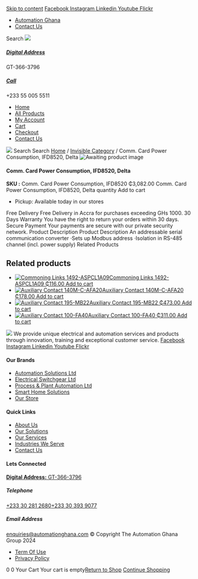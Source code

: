 [Skip to content](https://store.automationghana.com/product/comm-card-power-consumption-ifd8520-delta/#content)
[ Facebook ](https://www.facebook.com/automationgh/) [ Instagram ](https://www.instagram.com/automationgh/) [ Linkedin ](https://www.linkedin.com/company/the-automation-ghana-limited/) [ Youtube ](https://www.youtube.com/channel/UCurrRDUSm5oIW39VXjn1u0w) [ Flickr ](https://www.flickr.com/photos/181794037@N07/)
  * [ Automation Ghana ](https://automationghana.com)
  * [ Contact Us ](https://store.automationghana.com/contact/)


Search
[ ![](https://store.automationghana.com/wp-content/uploads/2024/04/Website-TAGG-Logo-BLUE.png) ](https://store.automationghana.com/)
[ ](https://maps.app.goo.gl/m4xeaagWCNbLk4jM6)
#####  [ Digital Address ](https://maps.app.goo.gl/m4xeaagWCNbLk4jM6)
GT-366-3796 
[ ](tel:+233550055511)
#####  [ Call ](tel:+233550055511)
+233 55 005 5511 
  * [Home](https://store.automationghana.com/)
  * [All Products](https://store.automationghana.com/shop/)
  * [My Account](https://store.automationghana.com/my-account/)
  * [Cart](https://store.automationghana.com/cart/)
  * [Checkout](https://store.automationghana.com/checkout/)
  * [Contact Us](https://store.automationghana.com/contact/)


[![](https://store.automationghana.com/wp-content/uploads/2024/04/AutomationGhana_logo_white.png)](https://store.automationghana.com)
Search
Search
[Home](https://store.automationghana.com) / [Invisible Category](https://store.automationghana.com/product-category/invisible-category/) / Comm. Card Power Consumption, IFD8520, Delta
![Awaiting product image](https://store.automationghana.com/wp-content/uploads/woocommerce-placeholder-600x600.png)
####  Comm. Card Power Consumption, IFD8520, Delta 
**SKU :** Comm. Card Power Consumption, IFD8520 
₵3,082.00
Comm. Card Power Consumption, IFD8520, Delta quantity
Add to cart
  * Pickup: Available today in our stores


Free Delivery 
Free Delivery in Accra for purchases exceeding GHs 1000. 
30 Days Warranty 
You have the right to return your orders within 30 days. 
Secure Payment 
Your payments are secure with our private security network. 
Product Description
Product Description
An addressable serial communication converter ‧Sets up Modbus address ‧Isolation in RS-485 channel (incl. power supply)
Related Products 
## Related products
  * [![Commoning Links 1492-ASPCL1A09](https://store.automationghana.com/wp-content/uploads/2020/12/1492-ASPCL1A09.jpg)Commoning Links 1492-ASPCL1A09 ₵116.00 ](https://store.automationghana.com/product/commoning-links-1492-aspcl1a09/)
[Add to cart](https://store.automationghana.com/product/comm-card-power-consumption-ifd8520-delta/?add-to-cart=2985)
  * [![Auxiliary Contact 140M-C-AFA20](https://store.automationghana.com/wp-content/uploads/2020/12/140M-C-AFA20-300x300.jpg)Auxiliary Contact 140M-C-AFA20 ₵178.00 ](https://store.automationghana.com/product/auxiliary-contact-140m-c-afa20/)
[Add to cart](https://store.automationghana.com/product/comm-card-power-consumption-ifd8520-delta/?add-to-cart=2961)
  * [![Auxiliary Contact 195-MB22](https://store.automationghana.com/wp-content/uploads/2020/11/A-B-300x300.jpg)Auxiliary Contact 195-MB22 ₵473.00 ](https://store.automationghana.com/product/auxiliary-contact-195-mb22/)
[Add to cart](https://store.automationghana.com/product/comm-card-power-consumption-ifd8520-delta/?add-to-cart=2948)
  * [![Auxiliary Contact 100-FA40](https://store.automationghana.com/wp-content/uploads/2020/11/100-FA40.jpg)Auxiliary Contact 100-FA40 ₵311.00 ](https://store.automationghana.com/product/auxiliary-contact-100-fa40-rockwell/)
[Add to cart](https://store.automationghana.com/product/comm-card-power-consumption-ifd8520-delta/?add-to-cart=2939)


![](https://store.automationghana.com/wp-content/uploads/2024/04/AutomationGhana_logo_white.png)
We provide unique electrical and automation services and products through innovation, training and exceptional customer service.
[ Facebook ](https://www.facebook.com/automationgh/) [ Instagram ](https://www.instagram.com/automationgh/) [ Linkedin ](https://www.linkedin.com/company/the-automation-ghana-limited/) [ Youtube ](https://www.youtube.com/channel/UCurrRDUSm5oIW39VXjn1u0w) [ Flickr ](https://www.flickr.com/photos/181794037@N07/)
#### Our Brands
  * [ Automation Solutions Ltd ](https://store.automationghana.com/product/comm-card-power-consumption-ifd8520-delta/)
  * [ Electrical Switchgear Ltd ](https://store.automationghana.com/product/comm-card-power-consumption-ifd8520-delta/)
  * [ Process & Plant Automation Ltd ](https://store.automationghana.com/product/comm-card-power-consumption-ifd8520-delta/)
  * [ Smart Home Solutions ](https://store.automationghana.com/product/comm-card-power-consumption-ifd8520-delta/)
  * [ Our Store ](https://store.automationghana.com/product/comm-card-power-consumption-ifd8520-delta/)


#### Quick Links
  * [ About Us ](https://store.automationghana.com/product/comm-card-power-consumption-ifd8520-delta/)
  * [ Our Solutions ](https://store.automationghana.com/product/comm-card-power-consumption-ifd8520-delta/)
  * [ Our Services ](https://store.automationghana.com/product/comm-card-power-consumption-ifd8520-delta/)
  * [ Industries We Serve ](https://store.automationghana.com/product/comm-card-power-consumption-ifd8520-delta/)
  * [ Contact Us ](https://store.automationghana.com/product/comm-card-power-consumption-ifd8520-delta/)


#### Lets Connected
[**Digital Address:** GT-366-3796](https://maps.app.goo.gl/m4xeaagWCNbLk4jM6)
#####  Telephone 
[ +233 30 281 2680](tel:+233302812680)[+233 30 393 9077](https://store.automationghana.com/product/comm-card-power-consumption-ifd8520-delta/+233303939077)
#####  Email Address 
enquiries@automationghana.com 
© Copyright The Automation Ghana Group 2024
  * [ Term Of Use ](https://store.automationghana.com/product/comm-card-power-consumption-ifd8520-delta/)
  * [ Privacy Policy ](https://store.automationghana.com/product/comm-card-power-consumption-ifd8520-delta/)


0
0
Your Cart
Your cart is empty[Return to Shop](https://store.automationghana.com/shop/)
[Continue Shopping](https://store.automationghana.com/product/comm-card-power-consumption-ifd8520-delta/)
